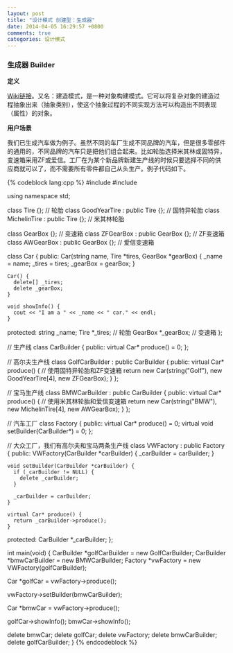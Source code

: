 ```yaml
---
layout: post
title: "设计模式 创建型：生成器"
date: 2014-04-05 16:29:57 +0800
comments: true
categories: 设计模式
---
```

### 生成器 Builder
**定义**

[Wiki链接](http://zh.wikipedia.org/wiki/%E7%94%9F%E6%88%90%E5%99%A8%E6%A8%A1%E5%BC%8F)。又名：建造模式，是一种对象构建模式。它可以将复杂对象的建造过程抽象出来（抽象类别），使这个抽象过程的不同实现方法可以构造出不同表现（属性）的对象。

<!--more-->
**用户场景**

我们已生成汽车做为例子。虽然不同的车厂生成不同品牌的汽车，但是很多零部件的通用的，不同品牌的汽车只是把他们组合起来。比如轮胎选择米其林或固特异，变速箱采用ZF或爱信。工厂在为某个新品牌新建生产线的时候只要选择不同的供应商就可以了，而不需要所有零件都自己从头生产。例子代码如下。

{% codeblock lang:cpp %}
#include <iostream>
#include <string>

using namespace std;

class Tire {};  // 轮胎
class GoodYearTire : public Tire {};  // 固特异轮胎
class MichelinTire : public Tire {};  // 米其林轮胎

class GearBox {}; // 变速箱
class ZFGearBox : public GearBox {};  // ZF变速箱
class AWGearBox : public GearBox {};  // 爱信变速箱

class Car {
  public:
    Car(string name, Tire *tires, GearBox *gearBox) {
      _name = name;
      _tires = tires;
      _gearBox = gearBox;
    }

    Car() {
      delete[] _tires;
      delete _gearBox;
    }

    void showInfo() {
      cout << "I am a " << _name << " car." << endl;
    }

protected:
  string _name;
  Tire *_tires;       // 轮胎
  GearBox *_gearBox;  // 变速箱
};

// 生产线
class CarBuilder {
  public:
    virtual Car* produce() = 0;
};

// 高尔夫生产线
class GolfCarBuilder : public CarBuilder {
  public:
    virtual Car* produce() {
      // 使用固特异轮胎和ZF变速箱
      return new Car(string("Golf"), new GoodYearTire[4], new ZFGearBox);
    }
};

// 宝马生产线
class BMWCarBuilder : public CarBuilder {
  public:
    virtual Car* produce() {
      // 使用米其林轮胎和爱信变速箱
      return new Car(string("BMW"), new MichelinTire[4], new AWGearBox);
    }
};

// 汽车工厂
class Factory {
  public:
    virtual Car* produce() = 0;
    virtual void setBuilder(CarBuilder*) = 0;
};

// 大众工厂，我们有高尔夫和宝马两条生产线
class VWFactory : public Factory {
  public:
    VWFactory(CarBuilder *carBuilder) {
      _carBuilder = carBuilder;
    }

    void setBuilder(CarBuilder *carBuilder) {
      if (_carBuilder != NULL) {
        delete _carBuilder;
      }

      _carBuilder = carBuilder;
    }

    virtual Car* produce() {
      return _carBuilder->produce();
    }

  protected:
    CarBuilder *_carBuilder;
};

int main(void) {
  CarBuilder *golfCarBuilder = new GolfCarBuilder;
  CarBuilder *bmwCarBuilder = new BMWCarBuilder;
  Factory *vwFactory = new VWFactory(golfCarBuilder);

  Car *golfCar = vwFactory->produce();

  vwFactory->setBuilder(bmwCarBuilder);

  Car *bmwCar = vwFactory->produce();

  golfCar->showInfo();
  bmwCar->showInfo();

  delete bmwCar;
  delete golfCar;
  delete vwFactory;
  delete bmwCarBuilder;
  delete golfCarBuilder;
}
{% endcodeblock %}